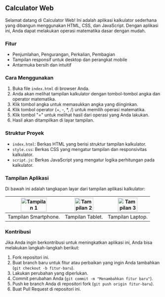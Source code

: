 ## Calculator Web 

Selamat datang di Calculator Web! Ini adalah aplikasi kalkulator sederhana yang dibangun menggunakan HTML, CSS, dan JavaScript. Dengan aplikasi ini, Anda dapat melakukan operasi matematika dasar dengan mudah.

### Fitur

- Penjumlahan, Pengurangan, Perkalian, Pembagian
- Tampilan responsif untuk desktop dan perangkat mobile
- Antarmuka bersih dan intuitif

### Cara Menggunakan

1. Buka file `index.html` di browser Anda.
2. Anda akan melihat tampilan kalkulator dengan tombol-tombol angka dan operator matematika.
3. Klik tombol angka untuk memasukkan angka yang diinginkan.
4. Klik tombol operator (+, -, *, /) untuk memilih operasi matematika.
5. Klik tombol "=" untuk melihat hasil dari operasi yang Anda lakukan.
6. Hasil akan ditampilkan di layar tampilan.

### Struktur Proyek

- `index.html`: Berkas HTML yang berisi struktur tampilan kalkulator.
- `style.css`: Berkas CSS yang mengatur tampilan dan responsivitas kalkulator.
- `script.js`: Berkas JavaScript yang mengatur logika perhitungan pada kalkulator.

### Tampilan Aplikasi

Di bawah ini adalah tangkapan layar dari tampilan aplikasi kalkulator:

| <img src="https://github.com/Skrnagrh/calculator.github.io/raw/main/img/1.PNG" alt="Tampilan 1" width="70%"> | <img src="https://github.com/Skrnagrh/calculator.github.io/raw/main/img/2.PNG" alt="Tampilan 2" width="70%"> | <img src="https://github.com/Skrnagrh/calculator.github.io/raw/main/img/3.PNG" alt="Tampilan 3" width="70%"> |
|:---:|:---:|:---:|
| Tampilan Smartphone. | Tampilan Tablet. |  Tampilan Laptop. |


### Kontribusi

Jika Anda ingin berkontribusi untuk meningkatkan aplikasi ini, Anda bisa melakukan langkah-langkah berikut:

1. Fork repositori ini.
2. Buat branch baru untuk fitur atau perbaikan yang ingin Anda tambahkan (`git checkout -b fitur-baru`).
3. Lakukan perubahan yang diperlukan.
4. Commit perubahan Anda (`git commit -m "Menambahkan fitur baru"`).
5. Push ke branch Anda di repositori fork (`git push origin fitur-baru`).
6. Buat Pull Request di repositori ini.
